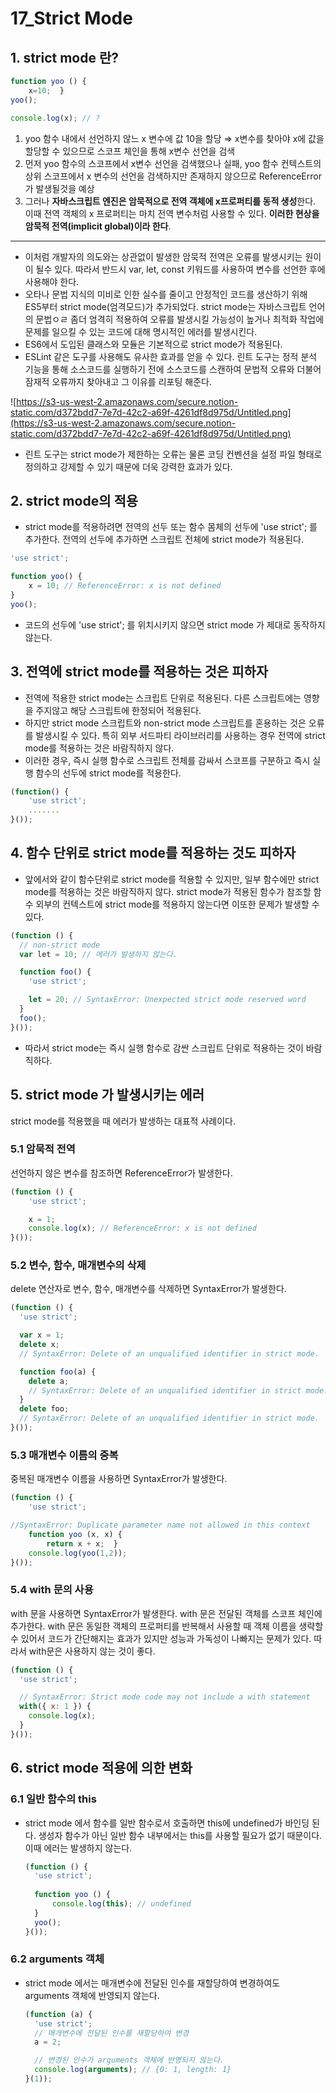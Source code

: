 # 17_Strict Mode



## 1. strict mode 란?

```jsx
function yoo () {
	x=10;  }
yoo();

console.log(x); // ?
```

1. yoo 함수 내에서 선언하지 않느 x 변수에 값 10을 할당 ⇒ x변수를 찾아야 x에 값을 할당할 수 있으므로 스코프 체인을 통해 x변수 선언을 검색
2. 먼저 yoo 함수의 스코프에서 x변수 선언을 검색했으나 실패, yoo 함수 컨텍스트의 상위 스코프에서 x 변수의 선언을 검색하지만 존재하지 않으므로 ReferenceError가 발생될것을 예상
3. 그러나 **자바스크립트 엔진은 암묵적으로 전역 객체에 x프로퍼티를 동적 생성**한다. 이때 전역 객체의 x 프로퍼티는 마치 전역 변수처럼 사용할 수 있다. **이러한 현상을 암묵적 전역(implicit global)이라 한다**.

------

- 이처럼 개발자의 의도와는 상관없이 발생한 암묵적 전역은 오류를 발생시키는 원이이 될수 있다. 따라서 반드시 var, let, const 키워드를 사용하여 변수를 선언한 후에 사용해야 한다.
- 오타나 문법 지식의 미비로 인한 실수를 줄이고 안정적인 코드를 생산하기 위해 ES5부터 strict mode(엄격모드)가 추가되었다. strict mode는 자바스크립트 언어의 문법ㅇㄹ 좀더 엄격히 적용하여 오류를 발생시킬 가능성이 높거나 최적화 작업에 문제를 일으킬 수 있는 코드에 대해 명시적인 에러를 발생시킨다.
- ES6에서 도입된 클래스와 모듈은 기본적으로 strict mode가 적용된다.
- ESLint 같은 도구를 사용해도 유사한 효과를 얻을 수 있다. 린트 도구는 정적 분석 기능을 통해 소스코드를 실행하기 전에 소스코드를 스캔하여 문법적 오류와 더불어 잠재적 오류까지 찾아내고 그 이유를 리포팅 해준다.

![https://s3-us-west-2.amazonaws.com/secure.notion-static.com/d372bdd7-7e7d-42c2-a69f-4261df8d975d/Untitled.png](https://s3-us-west-2.amazonaws.com/secure.notion-static.com/d372bdd7-7e7d-42c2-a69f-4261df8d975d/Untitled.png)

- 린트 도구는 strict mode가 제한하는 오류는 물론 코딩 컨벤션을 설정 파일 형태로 정의하고 강제할 수 있기 때문에 더욱 강력한 효과가 있다.

## 2. strict mode의 적용

- strict mode를 적용하려면 전역의 선두 또는 함수 몸체의 선두에 'use strict'; 를 추가한다. 전역의 선두에 추가하면 스크립트 전체에 strict mode가 적용된다.

```jsx
'use strict';

function yoo() {
	x = 10; // ReferenceError: x is not defined
}
yoo();
```

- 코드의 선두에 'use strict'; 를 위치시키지 않으면 strict mode 가 제대로 동작하지 않는다.

## 3. 전역에 strict mode를 적용하는 것은 피하자

- 전역에 적용한 strict mode는 스크립트 단위로 적용된다. 다른 스크립트에는 영향을 주지않고 해당 스크립트에 한정되어 적용된다.
- 하지만 strict mode 스크립트와 non-strict mode 스크립트를 혼용하는 것은 오류를 발생시킬 수 있다. 특히 외부 서드파티 라이브러리를 사용하는 경우 전역에 strict mode를 적용하는 것은 바람직하지 않다.
- 이러한 경우, 즉시 실행 함수로 스크립트 전체를 감싸서 스코프를 구분하고 즉시 실행 함수의 선두에 strict mode를 적용한다.

```jsx
(function() {
	'use strict';
	.......
}());
```

## 4. 함수 단위로 strict mode를 적용하는 것도 피하자

- 앞에서와 같이 함수단위로 strict mode를 적용할 수 있지만, 일부 함수에만 strict mode를 적용하는 것은 바람직하지 않다. strict mode가 적용된 함수가 참조할 함수 외부의 컨텍스트에 strict mode를 적용하지 않는다면 이또한 문제가 발생할 수 있다.

```jsx
(function () {
  // non-strict mode
  var lеt = 10; // 에러가 발생하지 않는다.

  function foo() {
    'use strict';

    let = 20; // SyntaxError: Unexpected strict mode reserved word
  }
  foo();
}());
```

- 따라서 strict mode는 즉시 실행 함수로 감싼 스크립트 단위로 적용하는 것이 바람직하다.

## 5. strict mode 가 발생시키는 에러

strict mode를 적용했을 때 에러가 발생하는 대표적 사례이다.

### 5.1 암묵적 전역

선언하지 않은 변수를 참조하면 ReferenceError가 발생한다.

```jsx
(function () {
	'use strict';

	x = 1;
	console.log(x); // ReferenceError: x is not defined
}());
```

### 5.2 변수, 함수, 매개변수의 삭제

delete 연산자로 변수, 함수, 매개변수를 삭제하면 SyntaxError가 발생한다.

```jsx
(function () {
  'use strict';

  var x = 1;
  delete x;
  // SyntaxError: Delete of an unqualified identifier in strict mode.

  function foo(a) {
    delete a;
    // SyntaxError: Delete of an unqualified identifier in strict mode.
  }
  delete foo;
  // SyntaxError: Delete of an unqualified identifier in strict mode.
}());
```

### 5.3 매개변수 이름의 중복

중복된 매개변수 이름을 사용하면 SyntaxError가 발생한다.

```jsx
(function () {
	'use strict';

//SyntaxError: Duplicate parameter name not allowed in this context
	function yoo (x, x) {
		return x + x;  }
	console.log(yoo(1,2)); 
}());
```

### 5.4 with 문의 사용

with 문을 사용하면 SyntaxError가 발생한다. with 문은 전달된 객체를 스코프 체인에 추가한다. with 문은 동일한 객체의 프로퍼티를 반복해서 사용할 때 객체 이름을 생략할 수 있어서 코드가 간단해지는 효과가 있지만 성능과 가독성이 나빠지는 문제가 있다. 따라서 with문은 사용하지 않는 것이 좋다.

```jsx
(function () {
  'use strict';

  // SyntaxError: Strict mode code may not include a with statement
  with({ x: 1 }) {
    console.log(x);
  }
}());
```

## 6. strict mode 적용에 의한 변화

### 6.1 일반 함수의 this

- strict mode 에서 함수를 일반 함수로서 호출하면 this에 undefined가 바인딩 된다. 생성자 함수가 아닌 일반 함수 내부에서는 this를 사용할 필요가 없기 때문이다. 이때 에러는 발생하지 않는다.

  ```jsx
  (function () {
  	'use strict';
  	
  	function yoo () {
  		console.log(this); // undefined
  	} 
  	yoo();
  }());
  ```

### 6.2 arguments 객체

- strict mode 에서는 매개변수에 전달된 인수를 재할당하여 변경하여도 arguments 객체에 반영되지 않는다.

  ```jsx
  (function (a) {
  	'use strict';
  	// 매개변수에 전달된 인수를 재할당하여 변경
  	a = 2;
  
  	// 변경된 인수가 arguments 객체에 반영되지 않는다. 
  	console.log(arguments); // {0: 1, length: 1}
  }(1));
  ```
